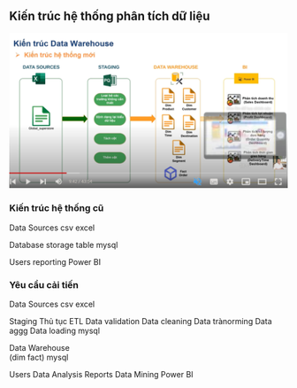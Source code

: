 ## Kiến trúc hệ thống phân tích dữ liệu

![alt text](image-29.png)

### Kiến trúc hệ thống cũ

Data Sources
csv
excel

<!--  -->

Database storage
table
mysql

<!--  -->

Users
reporting
Power BI

### Yêu cầu cải tiến

Data Sources
csv
excel

<!--  -->

Staging
Thủ tục ETL
Data validation
Data cleaning
Data trànorming
Data aggg
Data loading
mysql

<!--  -->

Data Warehouse  
(dim fact)
mysql

<!--  -->

Users
Data Analysis
Reports
Data Mining
Power BI

<!--  -->

<!-- https://www.canva.com/design/DAGDr5h1pEE/gsFg-GK1Y2-pzTf8nBDexA/edit?utm_content=DAGDr5h1pEE&utm_campaign=designshare&utm_medium=link2&utm_source=sharebutton -->

<!-- https://www.canva.com/design/DAGDrwKlKDU/5tBfEI7Mzsp5s6nIUIs7Tw/edit?utm_content=DAGDrwKlKDU&utm_campaign=designshare&utm_medium=link2&utm_source=sharebutton -->

<!-- https://www.canva.com/design/DAGDr7K5Yq0/Z64jK07TlLNI0mGCIvUdrQ/edit?utm_content=DAGDr7K5Yq0&utm_campaign=designshare&utm_medium=link2&utm_source=sharebutton -->

<!-- https://www.canva.com/design/DAGDrwE3P6s/0GVeEFesokKj0oLIIrbjhg/edit?utm_content=DAGDrwE3P6s&utm_campaign=designshare&utm_medium=link2&utm_source=sharebutton -->
